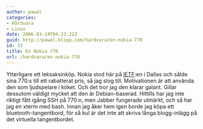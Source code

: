 ```yaml
---
author: pawal
categories:
- Hårdvara
- Linux
date: 2006-03-24T04:22:22Z
guid: http://pawal.blipp.com/hardvara/en-nokia-770
id: 33
title: En Nokia 770
url: /hardvara/en-nokia-770
---
```


Ytterligare ett leksaksinköp. Nokia stod här på <a href="http://www.ietf.org/">IETF</a>:en i Dallas och sålde sina 770:s till ett rabatterat pris, så jag slog till. Motivationen är att använda den som ljudspelare i köket. Och det tror jag den klarar galant. Gillar dessutom väldigt mycket att den är Debian-baserad.
Hittills har jag inte riktigt fått igång SSH på 770:n, men Jabber fungerade utmärkt, och så har jag en xterm med bash. Innan jag åker hem igen borde jag köpa ett bluetooth-tangentbord, för så kul är det inte att skriva långa blogg-inlägg på det virtuella tangentbordet.